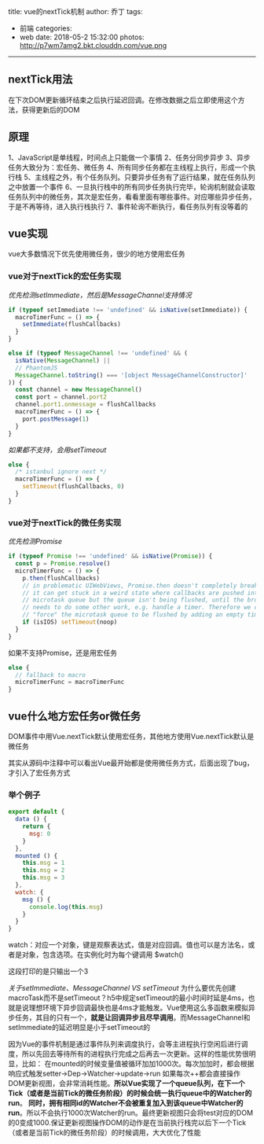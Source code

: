 title: vue的nextTick机制
author: 乔丁
tags:
  - 前端
categories:
  - web
date: 2018-05-2 15:32:00
photos: http://p7wm7amg2.bkt.clouddn.com/vue.png
---

## nextTick用法
在下次DOM更新循环结束之后执行延迟回调。在修改数据之后立即使用这个方法，获得更新后的DOM

## 原理
1、JavaScript是单线程，时间点上只能做一个事情
2、任务分同步异步
3、异步任务大致分为：宏任务、微任务
4、所有同步任务都在主线程上执行，形成一个执行栈
5、主线程之外，有个任务队列。只要异步任务有了运行结果，就在任务队列之中放置一个事件
6、一旦执行栈中的所有同步任务执行完毕，轮询机制就会读取任务队列中的微任务，其次是宏任务，看看里面有哪些事件。对应哪些异步任务，于是不再等待，进入执行栈执行
7、事件轮询不断执行，看任务队列有没等着的

## vue实现
vue大多数情况下优先使用微任务，很少的地方使用宏任务

### vue对于nextTick的宏任务实现
*优先检测setImmediate，然后是MessageChannel支持情况*
```javascript
if (typeof setImmediate !== 'undefined' && isNative(setImmediate)) {
  macroTimerFunc = () => {
    setImmediate(flushCallbacks)
  }
}

else if (typeof MessageChannel !== 'undefined' && (
  isNative(MessageChannel) ||
  // PhantomJS
  MessageChannel.toString() === '[object MessageChannelConstructor]'
)) {
  const channel = new MessageChannel()
  const port = channel.port2
  channel.port1.onmessage = flushCallbacks
  macroTimerFunc = () => {
    port.postMessage(1)
  }
} 
```

*如果都不支持，会用setTimeout*
```javascript
else {
  /* istanbul ignore next */
  macroTimerFunc = () => {
    setTimeout(flushCallbacks, 0)
  }
}
```
### vue对于nextTick的微任务实现
*优先检测Promise*
```javascript
if (typeof Promise !== 'undefined' && isNative(Promise)) {
  const p = Promise.resolve()
  microTimerFunc = () => {
    p.then(flushCallbacks)
    // in problematic UIWebViews, Promise.then doesn't completely break, but
    // it can get stuck in a weird state where callbacks are pushed into the
    // microtask queue but the queue isn't being flushed, until the browser
    // needs to do some other work, e.g. handle a timer. Therefore we can
    // "force" the microtask queue to be flushed by adding an empty timer.
    if (isIOS) setTimeout(noop)
  }
}
```

如果不支持Promise，还是用宏任务
```javascript
else {
  // fallback to macro
  microTimerFunc = macroTimerFunc
}
```

## vue什么地方宏任务or微任务
DOM事件中用Vue.nextTick默认使用宏任务，其他地方使用Vue.nextTick默认是微任务

其实从源码中注释中可以看出Vue最开始都是使用微任务方式，后面出现了bug，才引入了宏任务方式


### 举个例子
```javascript
export default {
  data () {
    return {
      msg: 0
    }
  },
  mounted () {
    this.msg = 1
    this.msg = 2
    this.msg = 3
  },
  watch: {
    msg () {
      console.log(this.msg)
    }
  }
}
```
watch：对应一个对象，键是观察表达式，值是对应回调。值也可以是方法名，或者是对象，包含选项。在实例化时为每个键调用 $watch()

这段打印的是只输出一个3

*关于setImmediate、MessageChannel VS setTimeout*
为什么要优先创建macroTask而不是setTimeout？h5中规定setTimeout的最小时间时延是4ms，也就是说理想环境下异步回调最快也是4ms才能触发。Vue使用这么多函数来模拟异步任务，其目的只有一个，**就是让回调异步且尽早调用**。而MessageChannel和setImmediate的延迟明显是小于setTimeout的

因为Vue的事件机制是通过事件队列来调度执行，会等主进程执行空闲后进行调度，所以先回去等待所有的进程执行完成之后再去一次更新。这样的性能优势很明显，比如：
在mounted的时候变量值被循环加加1000次。每次加加时，都会根据响应式触发setter->Dep->Watcher->update->run
如果每次++都会直接操作DOM更新视图，会非常消耗性能。**所以Vue实现了一个queue队列，在下一个Tick（或者是当前Tick的微任务阶段）的时候会统一执行queue中的Watcher的run**。
**同时，拥有相同id的Watcher不会被重复加入到该queue中Watcher的run**。所以不会执行1000次Watcher的run。最终更新视图只会将test对应的DOM的0变成1000.保证更新视图操作DOM的动作是在当前执行栈完以后下一个Tick（或者是当前Tick的微任务阶段）的时候调用，大大优化了性能